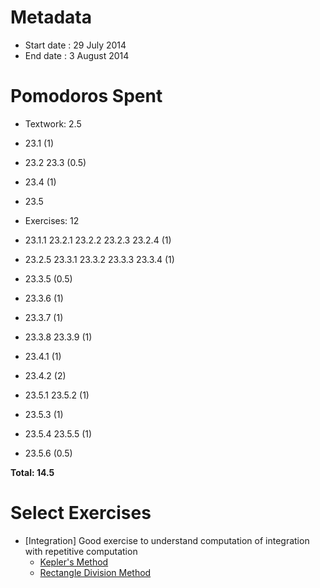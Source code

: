 Metadata
=========

- Start date : 29 July 2014
- End date : 3 August 2014

Pomodoros Spent
===============

- Textwork: 2.5
- 23.1 (1)
- 23.2 23.3 (0.5)
- 23.4 (1)
- 23.5

- Exercises: 12
- 23.1.1 23.2.1 23.2.2 23.2.3 23.2.4 (1)
- 23.2.5 23.3.1 23.3.2 23.3.3 23.3.4 (1)
- 23.3.5 (0.5)
- 23.3.6 (1)
- 23.3.7 (1)
- 23.3.8 23.3.9 (1)
- 23.4.1 (1)
- 23.4.2 (2)
- 23.5.1 23.5.2 (1)
- 23.5.3 (1)
- 23.5.4 23.5.5 (1)
- 23.5.6 (0.5)

**Total: 14.5**

Select Exercises
================
- [Integration] Good exercise to understand computation of integration with repetitive computation
    - [Kepler's Method](http://htdp.org/2003-09-26/Book/curriculum-Z-H-29.html#node_thm_23.4.1)
    - [Rectangle Division Method](http://htdp.org/2003-09-26/Book/curriculum-Z-H-29.html#node_thm_23.4.1)
